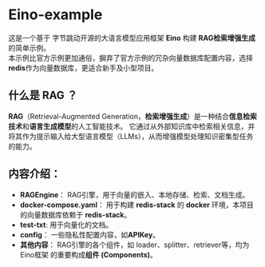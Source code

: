 # Eino-example

这是一个基于 字节跳动开源的大语言模型应用框架 **Eino** 构建 **RAG检索增强生成** 的简单示例。</br>
本示例比官方示例更加通俗，摒弃了官方示例的冗杂向量数据库配置内容，选择**redis**作为向量数据库，更适合新手及小型项目。

## 什么是 RAG ？
**RAG**（Retrieval-Augmented Generation，**检索增强生成**）是一种结合**信息检索技术**和**语言生成模型**的人工智能技术。
它通过从外部知识库中检索相关信息，并将其作为提示输入给大型语言模型（LLMs），从而增强模型处理知识密集型任务的能力。

## 内容介绍：
- **RAGEngine**： RAG引擎，用于向量的嵌入、本地存储、检索、文档生成。
- **docker-compose.yaml**： 用于构建 **redis-stack** 的 **docker** 环境，本项目的向量数据库依赖于 **redis-stack**。
- **test-txt**: 用于向量化的文档。
- **config**： 一些隐私性配置内容，如**APIKey**。
- **其他内容**： RAG引擎的各个组件，如 loader、splitter、retriever等，均为 Eino框架 的重要构成**组件 (Components)**。

